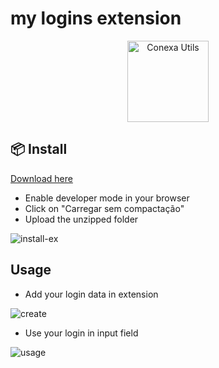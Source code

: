 # my logins extension

<p align="center">
  <a href="https://github.com/conexasaude/front-utils" target="\_parent"><img src="https://github.com/cnx-ednilsonalbuquerque/login-extension/assets/100440132/51ff86eb-50e7-46d3-96ce-6bee86a8633b" alt="Conexa Utils" height="130"></a>
</p>

## 📦 Install

[Download here](https://github.com/cnx-ednilsonalbuquerque/login-extension/releases)

- Enable developer mode in your browser
- Click on "Carregar sem compactação"
- Upload the unzipped folder 

![install-ex](https://github.com/cnx-ednilsonalbuquerque/login-extension/assets/100440132/3ad4f4d6-8425-48c6-819c-ebfe6fdd94e7)

## Usage

- Add your login data in extension

![create](https://github.com/cnx-ednilsonalbuquerque/login-extension/assets/100440132/59fbf84b-cb98-4912-a370-d73a74f515c6)

- Use your login in input field

![usage](https://github.com/cnx-ednilsonalbuquerque/login-extension/assets/100440132/2514166b-3bd7-4fff-b12f-eb805c489ee5)
